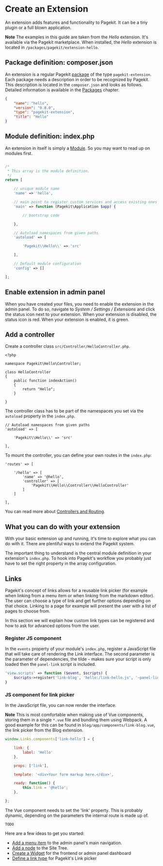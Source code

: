 # Create an Extension
<p class="uk-article-lead">An extension adds features and functionality to Pagekit. It can be a tiny plugin or a full blown application.</p>

**Note** The examples in this guide are taken from the _Hello_ extension. It's available via the Pagekit marketplace. When installed, the _Hello_ extension is located in `/packages/pagekit/extension-hello`.

## Package definition: composer.json
An extension is a regular Pagekit [package](../developer-basics/packages.md) of the type `pagekit-extension`. Each package needs a description in order to be recognized by Pagekit. This description is located in the `composer.json` and looks as follows. Detailed information is available in the [Packages](../developer-basics/packages.md) chapter.

```json
{
    "name": "hello",
    "version": "0.8.0",
    "type": "pagekit-extension",
    "title": "Hello"
}
```

## Module definition: index.php
An extension in itself is simply a [Module](../developer-basics/modules.md). So you may want to read up on modules first.

```php

/*
 * This array is the module definition.
 */
return [

    // unique module name
    'name' => 'hello',

    // main point to register custom services and access existing ones
    'main' => function (Pagekit\Application $app) {

        // bootstrap code

    },

    // Autoload namespaces from given paths
    'autoload' => [

        'Pagekit\\Hello\\' => 'src'

    ],

    // Default module configuration
    'config' => []

];
```

## Enable extension in admin panel
When you have created your files, you need to enable the extension in the admin panel. To do so, navigate to _System / Settings / Extensions_ and click the status icon next to your extension. When your extension is disabled, the status icon is red. When your extension is enabled, it is green.

## Add a controller
Create a controller class `src/Controller/HelloController.php`.

```
<?php

namespace Pagekit\Hello\Controller;

class HelloController
{
    public function indexAction()
    {
        return "Hello";
    }

}
```

The controller class has to be part of the namespaces you set via the `autoload` property in the `index.php`.

```
// Autoload namespaces from given paths
'autoload' => [

    'Pagekit\\Hello\\' => 'src'

],
```

To mount the controller, you can define your own routes in the `index.php`:

```
'routes' => [

    '/hello' => [
        'name' => '@hello',
        'controller' => [
            'Pagekit\\Hello\\Controller\\HelloController'
        ]
    ]

],
```

You can read more about [Controllers and Routing](../developer-basics/routing.md).

## What you can do with your extension
With your basic extension up and running, it's time to explore what you can do with it. There are plentiful ways to extend the Pagekit system.

The important thing to understand is the central module definition in your extension's `index.php`. To hook into Pagekit's workflow you probably just have to set the right property in the array configuration.

## Links
Pagekit's concept of links allows for a reusable link picker (for example when linking from a menu item or when linking from the markdown editor). The user can choose a type of link and get further options depending on that choice. Linking to a page for example will present the user with a list of pages to choose from.

In this section we will explain how custom link types can be registered and how to ask for advanced options from the user.

### Register JS component
In the `events` property of your module's `index.php`, register a JavaScript file that will take care of rendering the Link interface. The second parameter is the parameter of dependencies, the tilde `~` makes sure your script is only loaded then the `panel-link` script is included.

```php
'view.scripts' => function ($event, $scripts) {
    $scripts->register('link-blog', 'hello:/link-hello.js', '~panel-link');
}
```

### JS component for link picker
In the JavaScript file, you can now render the interface.

**Note** This is most comfortable when making use of Vue components, storing them in a single `*.vue` file and bundling them using Webpack. A good example for this can be found in `blog/app/components/link-blog.vue`, the link picker from the Blog extension.

```js
window.Links.components['link-hello'] = {

    link: {
        label: 'Hello'
    },

    props: ['link'],

    template: '<div>Your form markup here.</div>',

    ready: function() {
        this.link = '@hello';
    },

};
```

The Vue component needs to set the 'link' property. This is probably dynamic, depending on the parameters the internal route is made up of.

```
TODO
```

Here are a few ideas to get you started:

- [Add a menu item](../developer-basics/modules.md#menu) to the admin panel's main navigation.
- [Add a node](../developer-basics/modules.md#nodes) to the Site Tree.
- [Create a Widget](../developer-guides/widgets.md) for the frontend or admin panel dashboard
- [Define a link type](../developer-basics/routing.md#links) for Pagekit's Link picker
